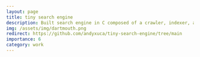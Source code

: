 ```yaml
---
layout: page
title: tiny search engine
description: Built search engine in C composed of a crawler, indexer, and querier
img: /assets/img/dartmouth.png
redirect: https://github.com/andyxuca/tiny-search-engine/tree/main
importance: 6
category: work
---
```

